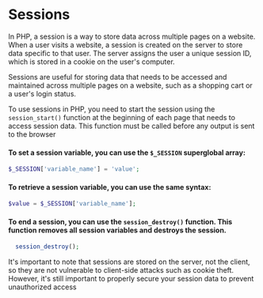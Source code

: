  # Sessions

 In PHP, a session is a way to store data across multiple pages on a website.
  When a user visits a website, a session is created on the server to store data specific to that user. The server assigns the user a unique session ID, which is stored in a cookie on the user's computer.


 Sessions are useful for storing data that needs to be accessed and maintained across multiple pages on a website, such as a shopping cart or a user's login status.



 To use sessions in PHP, you need to start the session using the `session_start()` function at the beginning of each page that needs to access session data. This function must be called before any output is sent to the browser


 #### To set a session variable, you can use the `$_SESSION` superglobal array:



```php
$_SESSION['variable_name'] = 'value';
```

#### To retrieve a session variable, you can use the same syntax:

```php
$value = $_SESSION['variable_name'];
```

#### To end a session, you can use the `session_destroy()` function. This function removes all session variables and destroys the session.


```php
  session_destroy();

```

It's important to note that sessions are stored on the server, not the client, so they are not vulnerable to client-side attacks such as cookie theft. However, it's still important to properly secure your session data to prevent unauthorized access
